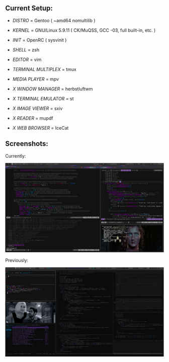 Current Setup:
--------------


+ *DISTRO* = Gentoo ( ~amd64 nomultilib )

+ *KERNEL* = GNU/Linux 5.9.11 ( CK/MuQSS, GCC -03, full built-in, etc. )

+ *INIT* = OpenRC ( sysvinit )

+ *SHELL* = zsh

+ *EDITOR* = vim

+ *TERMINAL MULTIPLEX* = tmux

+ *MEDIA PLAYER* = mpv

+ *X WINDOW MANAGER* = herbstluftwm

+ *X TERMINAL EMULATOR* = st

+ *X IMAGE VIEWER* = sxiv

+ *X READER* = mupdf

+ *X WEB BROWSER* = IceCat


Screenshots:
--------------

Currently:

![ScreenShot](share/images/2020_11_08-1.png)

Previously:

![ScreenShotPrior](share/images/2014_02_09-2.png)
